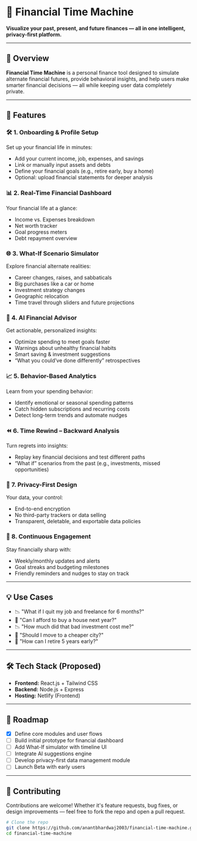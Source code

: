 # 💸 Financial Time Machine

**Visualize your past, present, and future finances — all in one intelligent, privacy-first platform.**

---

## 🚀 Overview

**Financial Time Machine** is a personal finance tool designed to simulate alternate financial futures, provide behavioral insights, and help users make smarter financial decisions — all while keeping user data completely private.

---

## 🧭 Features

### 🛠️ 1. Onboarding & Profile Setup
Set up your financial life in minutes:
- Add your current income, job, expenses, and savings
- Link or manually input assets and debts
- Define your financial goals (e.g., retire early, buy a home)
- Optional: upload financial statements for deeper analysis

### 📊 2. Real-Time Financial Dashboard
Your financial life at a glance:
- Income vs. Expenses breakdown
- Net worth tracker
- Goal progress meters
- Debt repayment overview

### 🌐 3. What-If Scenario Simulator
Explore financial alternate realities:
- Career changes, raises, and sabbaticals
- Big purchases like a car or home
- Investment strategy changes
- Geographic relocation
- Time travel through sliders and future projections

### 🧠 4. AI Financial Advisor
Get actionable, personalized insights:
- Optimize spending to meet goals faster
- Warnings about unhealthy financial habits
- Smart saving & investment suggestions
- “What you could’ve done differently” retrospectives

### 📈 5. Behavior-Based Analytics
Learn from your spending behavior:
- Identify emotional or seasonal spending patterns
- Catch hidden subscriptions and recurring costs
- Detect long-term trends and automate nudges

### ⏪ 6. Time Rewind – Backward Analysis
Turn regrets into insights:
- Replay key financial decisions and test different paths
- “What if” scenarios from the past (e.g., investments, missed opportunities)

### 🔐 7. Privacy-First Design
Your data, your control:
- End-to-end encryption
- No third-party trackers or data selling
- Transparent, deletable, and exportable data policies

### 🔁 8. Continuous Engagement
Stay financially sharp with:
- Weekly/monthly updates and alerts
- Goal streaks and budgeting milestones
- Friendly reminders and nudges to stay on track

---

## 💡 Use Cases

- 📉 "What if I quit my job and freelance for 6 months?"
- 🏡 "Can I afford to buy a house next year?"
- 📉 "How much did that bad investment cost me?"
- 🧳 "Should I move to a cheaper city?"
- 🧠 "How can I retire 5 years early?"

---

## 🛠️ Tech Stack (Proposed)

- **Frontend:** React.js + Tailwind CSS
- **Backend:** Node.js + Express
- **Hosting:** Netlify (Frontend)

---

## 📌 Roadmap

- [x] Define core modules and user flows
- [ ] Build initial prototype for financial dashboard
- [ ] Add What-If simulator with timeline UI
- [ ] Integrate AI suggestions engine
- [ ] Develop privacy-first data management module
- [ ] Launch Beta with early users

---

## 🤝 Contributing

Contributions are welcome! Whether it's feature requests, bug fixes, or design improvements — feel free to fork the repo and open a pull request.

```bash
# Clone the repo
git clone https://github.com/anantbhardwaj2003/financial-time-machine.git
cd financial-time-machine
